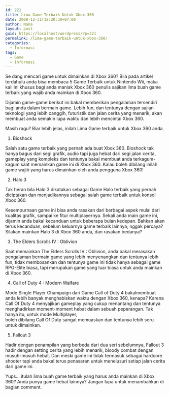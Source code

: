 ```yaml
---
id: 221
title: Lima Game Terbaik Untuk Xbox 360
date: 2008-12-31T18:20:30+07:00
author: Nana
layout: post
guid: https://localhost/wordpress/?p=221
permalink: /lima-game-terbaik-untuk-xbox-360/
categories:
  - Informasi
tags:
  - Game
  - Informasi
---
```

Se dang mencari game untuk dimainkan di Xbox 360? Bila pada artikel terdahulu anda bisa membaca 5 Game Terbaik untuk Nintendo Wii, maka kali ini khusus bagi anda maniak Xbox 360 penulis sajikan lima buah game terbaik yang wajib anda mainkan di Xbox 360.

Dijamin game-game berikut ini bakal memberikan pengalaman tersendiri bagi anda dalam bermain game. Lebih fun, dan tentunya dengan sajian teknologi yang lebih canggih, futuristik dan jalan cerita yang menarik, akan membuat anda semakin lupa waktu dan lebih mencintai Xbox 360.

Masih ragu? Biar lebih jelas, inilah Lima Game terbaik untuk Xbox 360 anda.

1. Bioshock

Salah satu game terbaik yang pernah ada buat Xbox 360. Bioshock tak hanya bagus dari segi grafik, audio tapi juga hebat dari segi jalan cerita, gameplay yang kompleks dan tentunya bakal membuat anda terkagum-kagum saat memainkan game ini di Xbox 360. Kalau boleh dibilang inilah game wajib yang harus dimainkan oleh anda pengguna Xbox 360!

2. Halo 3

Tak heran bila Halo 3 dikatakan sebagai Game Halo terbaik yang pernah diciptakan dan menjadikannya sebagai salah game terbaik untuk konsol Xbox 360.

Kesempurnaan game ini bisa anda rasakan dari berbagai aspek mulai dari kualitas grafik, sampai ke fitur multiplayernya. Sekali anda main game ini, dijamin anda bakal kecanduan untuk beberapa bulan kedepan. Bahkan akan terus kecanduan, sebelum keluarnya game terbaik lainnya, nggak percaya? Silakan mainkan Halo 3 di Xbox 360 anda, dan rasakan bedanya?

3. The Elders Scrolls IV : Oblivion

Saat memainkan The Elders Scrolls IV : Oblivion, anda bakal merasakan pengalaman bermain game yang lebih menyenangkan dan tentunya lebih fun, tidak membosankan dan tentunya game ini tidak hanya sebagai game RPG-Elite biasa, tapi merupakan game yang luar biasa untuk anda mainkan di Xbox 360.

4. Call of Duty 4 : Modern Walfare

Mode Single Player Champaign dari Game Call of Duty 4 bakalmembuat anda lebih banyak menghabiskan waktu dengan Xbox 360, kenapa? Karena Call Of Duty 4 menyajikan gameplay yang cukup menantang dan tentunya menghadirkan moment-moment hebat dalam sebuah peperangan. Tak hanya itu, untuk mode Multiplayer,  
boleh dibilang Call Of Duty sangat memuaskan dan tentunya lebih seru untuk dimainkan.

5. Fallout 3

Hadir dengan penampilan yang berbeda dari dua seri sebelumnya, Fallout 3 hadir dengan setting cerita yang lebih menarik, bloody combat dengan musuh-musuh hebat. Dan meski game ini tidak termasuk sebagai hardcore shooter tapi anda bakal terus penasaran untuk menelusuri setiap jalan cerita dari game ini.

Yups… itulah lima buah game terbaik yang harus anda mainkan di Xbox 360? Anda punya game hebat lainnya? Jangan lupa untuk menambahkan di bagian comment.